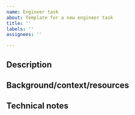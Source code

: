 ```yaml
---
name: Engineer task
about: Template for a new engineer task
title: ''
labels: ''
assignees: ''

---
```


<!-- This is a simplified template for engineers creating tickets for bugs, tech improvement, etc. Please adapt and add/remove sections as needed. -->
## Description
<!-- The description should summarize enough information that someone can know what this ticket is about without having to look at information in background/context -->


## Background/context/resources
<!-- A place for additional information such as links to Slack chats, Sentry alerts, data IDs, research links -->


## Technical notes
<!-- Include notes that might help an engineer get started on this more quickly, or potential pitfalls to watch out for. -->
